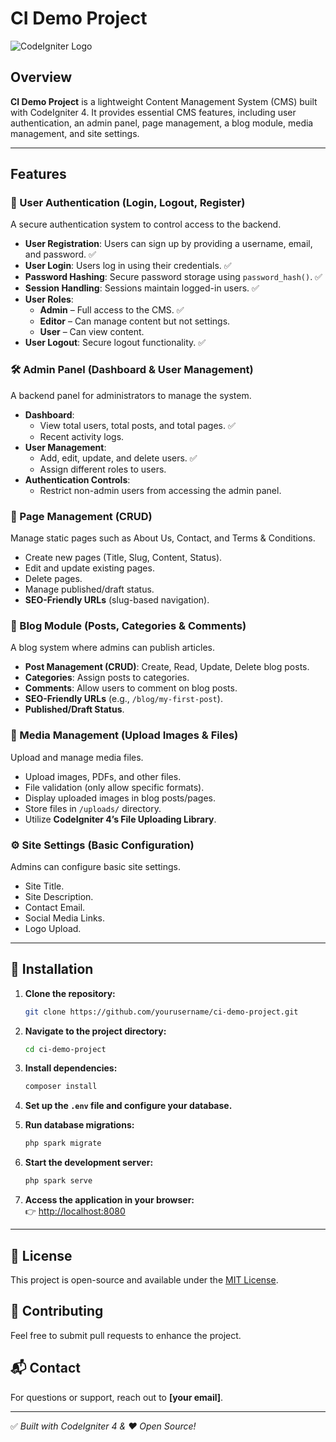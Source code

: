 # CI Demo Project

![CodeIgniter Logo](https://codeigniter.com/assets/images/ci-logo-big.png)

## Overview
**CI Demo Project** is a lightweight Content Management System (CMS) built with CodeIgniter 4. It provides essential CMS features, including user authentication, an admin panel, page management, a blog module, media management, and site settings.

---

## Features

### 🔐 User Authentication (Login, Logout, Register)
A secure authentication system to control access to the backend.
- **User Registration**: Users can sign up by providing a username, email, and password. ✅
- **User Login**: Users log in using their credentials. ✅
- **Password Hashing**: Secure password storage using `password_hash()`. ✅
- **Session Handling**: Sessions maintain logged-in users. ✅
- **User Roles**:
  - **Admin** – Full access to the CMS. ✅
  - **Editor** – Can manage content but not settings.
  - **User** – Can view content.
- **User Logout**: Secure logout functionality. ✅

### 🛠 Admin Panel (Dashboard & User Management)
A backend panel for administrators to manage the system.
- **Dashboard**:
  - View total users, total posts, and total pages. ✅
  - Recent activity logs.
- **User Management**:
  - Add, edit, update, and delete users. ✅
  - Assign different roles to users.
- **Authentication Controls**:
  - Restrict non-admin users from accessing the admin panel.

### 📄 Page Management (CRUD)
Manage static pages such as About Us, Contact, and Terms & Conditions.
- Create new pages (Title, Slug, Content, Status).
- Edit and update existing pages.
- Delete pages.
- Manage published/draft status.
- **SEO-Friendly URLs** (slug-based navigation).

### 📝 Blog Module (Posts, Categories & Comments)
A blog system where admins can publish articles.
- **Post Management (CRUD)**: Create, Read, Update, Delete blog posts.
- **Categories**: Assign posts to categories.
- **Comments**: Allow users to comment on blog posts.
- **SEO-Friendly URLs** (e.g., `/blog/my-first-post`).
- **Published/Draft Status**.

### 📂 Media Management (Upload Images & Files)
Upload and manage media files.
- Upload images, PDFs, and other files.
- File validation (only allow specific formats).
- Display uploaded images in blog posts/pages.
- Store files in `/uploads/` directory.
- Utilize **CodeIgniter 4’s File Uploading Library**.

### ⚙️ Site Settings (Basic Configuration)
Admins can configure basic site settings.
- Site Title.
- Site Description.
- Contact Email.
- Social Media Links.
- Logo Upload.

---

## 🚀 Installation

1. **Clone the repository:**
   ```sh
   git clone https://github.com/yourusername/ci-demo-project.git
   ```

2. **Navigate to the project directory:**
   ```sh
   cd ci-demo-project
   ```

3. **Install dependencies:**
   ```sh
   composer install
   ```

4. **Set up the `.env` file and configure your database.**

5. **Run database migrations:**
   ```sh
   php spark migrate
   ```

6. **Start the development server:**
   ```sh
   php spark serve
   ```

7. **Access the application in your browser:**  
   👉 [http://localhost:8080](http://localhost:8080)

---

## 📜 License
This project is open-source and available under the [MIT License](LICENSE).

## 🤝 Contributing
Feel free to submit pull requests to enhance the project.

## 📬 Contact
For questions or support, reach out to **[your email]**.

---

✅ *Built with CodeIgniter 4 & ❤️ Open Source!*
